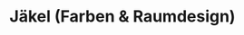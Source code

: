 ---
title: "Jäkel (Farben & Raumdesign)"
url: /gruenberg/jaekel-farben-und-raumdesign/
shop: Farben
---
